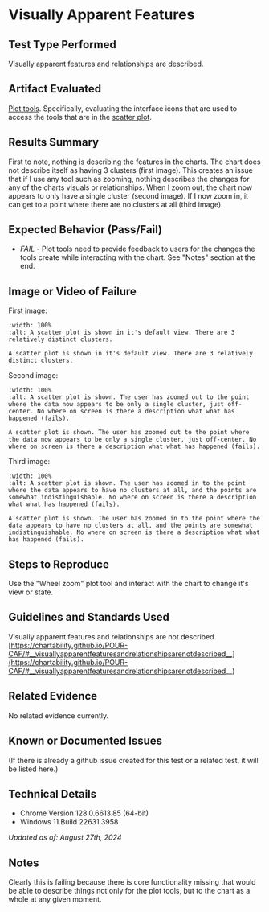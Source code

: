 # Visually Apparent Features

## Test Type Performed
Visually apparent features and relationships are described.

## Artifact Evaluated
[Plot tools](https://docs.bokeh.org/en/latest/docs/user_guide/interaction/tools.html#ug-interaction-tools). Specifically, evaluating the interface icons that are used to access the tools that are in the [scatter plot](https://quansight-labs.github.io/bokeh-a11y-audit/#_ts1723552414769).

## Results Summary
First to note, nothing is describing the features in the charts. The chart does not describe itself as having 3 clusters (first image). This creates an issue that if I use any tool such as zooming, nothing describes the changes for any of the charts visuals or relationships. When I zoom out, the chart now appears to only have a single cluster (second image). If I now zoom in, it can get to a point where there are no clusters at all (third image).

## Expected Behavior (Pass/Fail)
- *FAIL* - Plot tools need to provide feedback to users for the changes the tools create while interacting with the chart. See "Notes" section at the end.

## Image or Video of Failure 
First image:
```{figure} ./assets/plot-tools_visually-apparent-features_1.png
:width: 100%
:alt: A scatter plot is shown in it's default view. There are 3 relatively distinct clusters.

A scatter plot is shown in it's default view. There are 3 relatively distinct clusters.
```

Second image:
```{figure} ./assets/plot-tools_visually-apparent-features_2.png
:width: 100%
:alt: A scatter plot is shown. The user has zoomed out to the point where the data now appears to be only a single cluster, just off-center. No where on screen is there a description what what has happened (fails).

A scatter plot is shown. The user has zoomed out to the point where the data now appears to be only a single cluster, just off-center. No where on screen is there a description what what has happened (fails).
```

Third image:
```{figure} ./assets/plot-tools_visually-apparent-features_3.png
:width: 100%
:alt: A scatter plot is shown. The user has zoomed in to the point where the data appears to have no clusters at all, and the points are somewhat indistinguishable. No where on screen is there a description what what has happened (fails).

A scatter plot is shown. The user has zoomed in to the point where the data appears to have no clusters at all, and the points are somewhat indistinguishable. No where on screen is there a description what what has happened (fails).
```

## Steps to Reproduce
Use the "Wheel zoom" plot tool and interact with the chart to change it's view or state.

## Guidelines and Standards Used
Visually apparent features and relationships are not described [https://chartability.github.io/POUR-CAF/#__visuallyapparentfeaturesandrelationshipsarenotdescribed__](https://chartability.github.io/POUR-CAF/#__visuallyapparentfeaturesandrelationshipsarenotdescribed__)

## Related Evidence
No related evidence currently.

## Known or Documented Issues
(If there is already a github issue created for this test or a related test, it will be listed here.)

## Technical Details
- Chrome Version 128.0.6613.85 (64-bit)
- Windows 11 Build 22631.3958

*Updated as of: August 27th, 2024*

## Notes
Clearly this is failing because there is core functionality missing that would be able to describe things not only for the plot tools, but to the chart as a whole at any given moment.